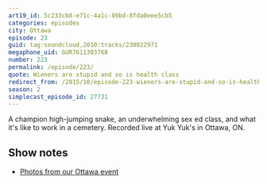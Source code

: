```yaml
---
art19_id: 5c233cb8-e71c-4a1c-89bd-8fda0eee5cb5
categories: episodes
city: Ottawa
episode: 23
guid: tag:soundcloud,2010:tracks/230022971
megaphone_uid: GUR7611303768
number: 223
permalink: /episode/223/
quote: Wieners are stupid and so is health class
redirect_from: /2015/10/episode-223-wieners-are-stupid-and-so-is-health-class-ottawa/
season: 2
simplecast_episode_id: 27731
---
```


A champion high-jumping snake, an underwhelming sex ed class, and what it's like to work in a cemetery. Recorded live at Yuk Yuk's in Ottawa, ON.

## Show notes

- [Photos from our Ottawa event](https://www.facebook.com/media/set/?set=a.10153426050998600.1073741849.121054468599&type=3)